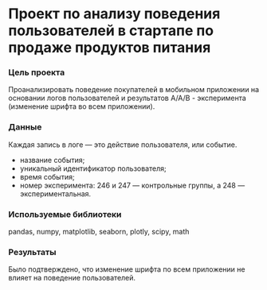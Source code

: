 # Проект по анализу поведения пользователей в стартапе по продаже продуктов питания
### Цель проекта 
Проанализировать поведение покупателей в мобильном приложении на основании логов пользователей и результатов А/А/В - эксперимента (изменение шрифта во всем приложении).

### Данные
Каждая запись в логе — это действие пользователя, или событие.

- название события;
- уникальный идентификатор пользователя;
- время события;
- номер эксперимента: 246 и 247 — контрольные группы, а 248 — экспериментальная.


### Используемые библиотеки 
pandas, numpy, matplotlib, seaborn, plotly, scipy, math

### Результаты
Было подтверждено, что изменение шрифта по всем приложении не влияет на поведение пользователей. 

